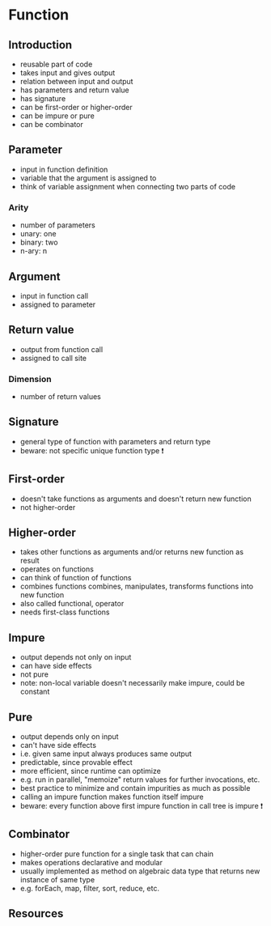 # Function



## Introduction

- reusable part of code
- takes input and gives output
- relation between input and output
- has parameters and return value
- has signature
- can be first-order or higher-order
- can be impure or pure
- can be combinator



## Parameter

- input in function definition
- variable that the argument is assigned to
- think of variable assignment when connecting two parts of code

### Arity

- number of parameters
- unary: one
- binary: two
- n-ary: n



## Argument

- input in function call
- assigned to parameter



## Return value

- output from function call
- assigned to call site

### Dimension

- number of return values



## Signature

- general type of function with parameters and return type
- beware: not specific unique function type ❗️



## First-order

- doesn't take functions as arguments and doesn't return new function
- not higher-order



## Higher-order

- takes other functions as arguments and/or returns new function as result
- operates on functions
- can think of function of functions
- combines functions
combines, manipulates, transforms functions into new function
- also called functional, operator
- needs first-class functions



## Impure

- output depends not only on input
- can have side effects
- not pure
- note: non-local variable doesn't necessarily make impure, could be constant



## Pure

- output depends only on input
- can't have side effects
- i.e. given same input always produces same output
- predictable, since provable effect
- more efficient, since runtime can optimize
- e.g. run in parallel, "memoize" return values for further invocations, etc.
- best practice to minimize and contain impurities as much as possible
- calling an impure function makes function itself impure
- beware: every function above first impure function in call tree is impure ❗️



## Combinator 

- higher-order pure function for a single task that can chain
- makes operations declarative and modular
- usually implemented as method on algebraic data type that returns new instance of same type
- e.g. forEach, map, filter, sort, reduce, etc.



## Resources
